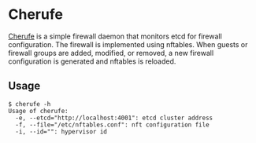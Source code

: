 # Cherufe

[Cherufe](http://en.wikipedia.org/wiki/Cherufe) is a simple firewall daemon
that monitors etcd for firewall configuration. The firewall is implemented
using nftables. When guests or firewall groups are added, modified, or removed,
a new firewall configuration is generated and nftables is reloaded.

## Usage

```
$ cherufe -h
Usage of cherufe:
  -e, --etcd="http://localhost:4001": etcd cluster address
  -f, --file="/etc/nftables.conf": nft configuration file
  -i, --id="": hypervisor id
```

